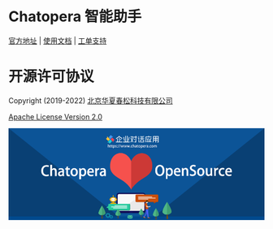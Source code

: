 # Chatopera 智能助手

[官方地址](https://github.com/chatopera/assistant) | [使用文档](https://docs.chatopera.com/products/chatbot-platform/howto-guides/faq-assistant.html) | [工单支持](https://github.com/chatopera/assistant/issues)


#  开源许可协议

Copyright (2019-2022) <a href="https://www.chatopera.com/" target="_blank">北京华夏春松科技有限公司</a>

[Apache License Version 2.0](https://github.com/chatopera/assistant/blob/master/LICENSE)

[![chatoper banner][co-banner-image]][co-url]

[co-banner-image]: ./docs/42383104-da925942-8168-11e8-8195-868d5fcec170.png
[co-url]: https://www.chatopera.com